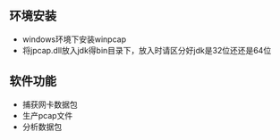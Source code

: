 ## 环境安装

- windows环境下安装winpcap
- 将jpcap.dll放入jdk得bin目录下，放入时请区分好jdk是32位还还是64位

## 软件功能

- 捕获网卡数据包
- 生产pcap文件
- 分析数据包